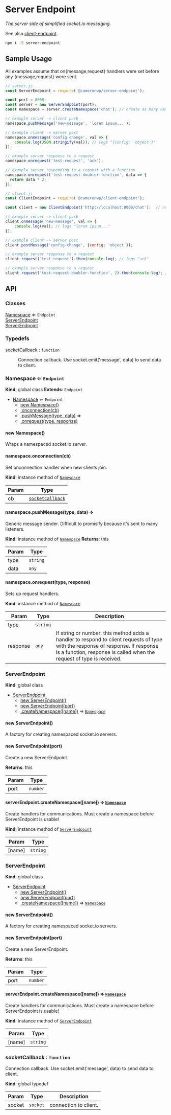 # Server Endpoint

_The server side of simplified socket.io messaging._

See also [client-endpoint](https://github.com/cameronwp/client-endpoint).

```sh
npm i -S server-endpoint
```

## Sample Usage

All examples assume that on{message,request} handlers were set before any {message,request} were sent.

```js
// server.js
const ServerEndpoint = require('@cameronwp/server-endpoint');

const port = 8000;
const server = new ServerEndpoint(port);
const namespace = server.createNamespace('chat'); // create as many namespaces as you want

// example server -> client push
namespace.pushMessage('new-message', 'lorem ipsum...');

// example client -> server post
namespace.onmessage('config-change', val => {
    console.log(JSON.stringify(val)); // logs "{config: 'object'}"
});

// example server response to a request
namespace.onrequest('test-request', 'ack');

// example server responding to a request with a function
namespace.onrequest('test-request-doubler-function', data => {
  return data * 2;
});
```

```js
// client.js
const ClientEndpoint = require('@cameronwp/client-endpoint');

const client = new ClientEndpoint('http://localhost:8000/chat');  // note the port and "/chat" namespace

// example server -> client push
client.onmessage('new-message', val => {
    console.log(val); // logs "lorem ipsum..."
});

// example client -> server post
client.postMessage('config-change', {config: 'object'});

// example server response to a request
client.request('test-request').then(console.log); // logs "ack"

// example server response to a request
client.request('test-request-doubler-function', 2).then(console.log); // logs 4
```

## API

### Classes

<dl>
<dt><a href="#Namespace">Namespace</a> ⇐ <code>Endpoint</code></dt>
<dd></dd>
<dt><a href="#ServerEndpoint">ServerEndpoint</a></dt>
<dd></dd>
<dt><a href="#ServerEndpoint">ServerEndpoint</a></dt>
<dd></dd>
</dl>

### Typedefs

<dl>
<dt><a href="#socketCallback">socketCallback</a> : <code>function</code></dt>
<dd><p>Connection callback. Use socket.emit(&#39;message&#39;, data) to send data to client.</p>
</dd>
</dl>

<a name="Namespace"></a>

### Namespace ⇐ <code>Endpoint</code>
**Kind**: global class
**Extends**: <code>Endpoint</code>

* [Namespace](#Namespace) ⇐ <code>Endpoint</code>
    * [new Namespace()](#new_Namespace_new)
    * [.onconnection(cb)](#Namespace+onconnection)
    * [.pushMessage(type, data)](#Namespace+pushMessage) ⇒
    * [.onrequest(type, response)](#Namespace+onrequest)

<a name="new_Namespace_new"></a>

#### new Namespace()
Wraps a namespaced socket.io server.

<a name="Namespace+onconnection"></a>

#### namespace.onconnection(cb)
Set onconnection handler when new clients join.

**Kind**: instance method of [<code>Namespace</code>](#Namespace)

| Param | Type |
| --- | --- |
| cb | [<code>socketCallback</code>](#socketCallback) |

<a name="Namespace+pushMessage"></a>

#### namespace.pushMessage(type, data) ⇒
Generic message sender. Difficult to promisify because it's sent to many listeners.

**Kind**: instance method of [<code>Namespace</code>](#Namespace)
**Returns**: this

| Param | Type |
| --- | --- |
| type | <code>string</code> |
| data | <code>any</code> |

<a name="Namespace+onrequest"></a>

#### namespace.onrequest(type, response)
Sets up request handlers.

**Kind**: instance method of [<code>Namespace</code>](#Namespace)

| Param | Type | Description |
| --- | --- | --- |
| type | <code>string</code> |  |
| response | <code>any</code> | If string or number, this method adds a handler to respond to client requests of type with the response of response. If response is a function, response is called when the request of type is received. |

<a name="ServerEndpoint"></a>

### ServerEndpoint
**Kind**: global class

* [ServerEndpoint](#ServerEndpoint)
    * [new ServerEndpoint()](#new_ServerEndpoint_new)
    * [new ServerEndpoint(port)](#new_ServerEndpoint_new)
    * [.createNamespace([name])](#ServerEndpoint+createNamespace) ⇒ [<code>Namespace</code>](#Namespace)

<a name="new_ServerEndpoint_new"></a>

#### new ServerEndpoint()
A factory for creating namespaced socket.io servers.

<a name="new_ServerEndpoint_new"></a>

#### new ServerEndpoint(port)
Create a new ServerEndpoint.

**Returns**: this

| Param | Type |
| --- | --- |
| port | <code>number</code> |

<a name="ServerEndpoint+createNamespace"></a>

#### serverEndpoint.createNamespace([name]) ⇒ [<code>Namespace</code>](#Namespace)
Create handlers for communications. Must create a namespace before ServerEndpoint is usable!

**Kind**: instance method of [<code>ServerEndpoint</code>](#ServerEndpoint)

| Param | Type |
| --- | --- |
| [name] | <code>string</code> |

<a name="ServerEndpoint"></a>

### ServerEndpoint
**Kind**: global class

* [ServerEndpoint](#ServerEndpoint)
    * [new ServerEndpoint()](#new_ServerEndpoint_new)
    * [new ServerEndpoint(port)](#new_ServerEndpoint_new)
    * [.createNamespace([name])](#ServerEndpoint+createNamespace) ⇒ [<code>Namespace</code>](#Namespace)

<a name="new_ServerEndpoint_new"></a>

#### new ServerEndpoint()
A factory for creating namespaced socket.io servers.

<a name="new_ServerEndpoint_new"></a>

#### new ServerEndpoint(port)
Create a new ServerEndpoint.

**Returns**: this

| Param | Type |
| --- | --- |
| port | <code>number</code> |

<a name="ServerEndpoint+createNamespace"></a>

#### serverEndpoint.createNamespace([name]) ⇒ [<code>Namespace</code>](#Namespace)
Create handlers for communications. Must create a namespace before ServerEndpoint is usable!

**Kind**: instance method of [<code>ServerEndpoint</code>](#ServerEndpoint)

| Param | Type |
| --- | --- |
| [name] | <code>string</code> |

<a name="socketCallback"></a>

### socketCallback : <code>function</code>
Connection callback. Use socket.emit('message', data) to send data to client.

**Kind**: global typedef

| Param | Type | Description |
| --- | --- | --- |
| socket | <code>socket</code> | connection to client. |

